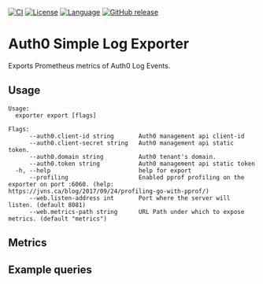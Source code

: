 [![CI](https://github.com/tfadeyi/auth0-simple-exporter/actions/workflows/golangci-lint.yml/badge.svg)](https://github.com/tfadeyi/auth0-simple-exporter/actions/workflows/golangci-lint.yml)
[![License](https://img.shields.io/badge/License-Apache_2.0-yellow.svg)](https://github.com/tfadeyi/auth0-simple-exporter/blob/main/LICENSE)
[![Language](https://img.shields.io/badge/language-Go-blue.svg)](https://github.com/tfadeyi/auth0-simple-exporter)
[![GitHub release](https://img.shields.io/badge/release-0.0.2-green.svg)](https://github.com/tfadeyi/auth0-simple-exporter/releases)
# Auth0 Simple Log Exporter

Exports Prometheus metrics of Auth0 Log Events.

## Usage

```
Usage:
  exporter export [flags]

Flags:
      --auth0.client-id string       Auth0 management api client-id
      --auth0.client-secret string   Auth0 management api static token.
      --auth0.domain string          Auth0 tenant's domain.
      --auth0.token string           Auth0 management api static token
  -h, --help                         help for export
      --profiling                    Enabled pprof profiling on the exporter on port :6060. (help: https://jvns.ca/blog/2017/09/24/profiling-go-with-pprof/)
      --web.listen-address int       Port where the server will listen. (default 8081)
      --web.metrics-path string      URL Path under which to expose metrics. (default "metrics")
```

## Metrics


## Example queries

